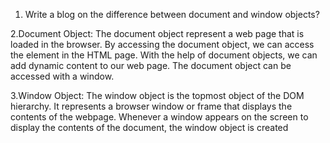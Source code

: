 1. Write a blog on the difference
 between document and window objects?

2.Document Object: The document object represent a web page that is loaded in the browser.
 By accessing the document object, we can access the element in the HTML page.
 With the help of document objects, we can add dynamic content to our web page. The document object can be accessed with a window.

3.Window Object: The window object is the topmost object of the DOM hierarchy. 
It represents a browser window or frame that displays the contents of the webpage. 
Whenever a window appears on the screen to display the contents of the document, the window object is created
